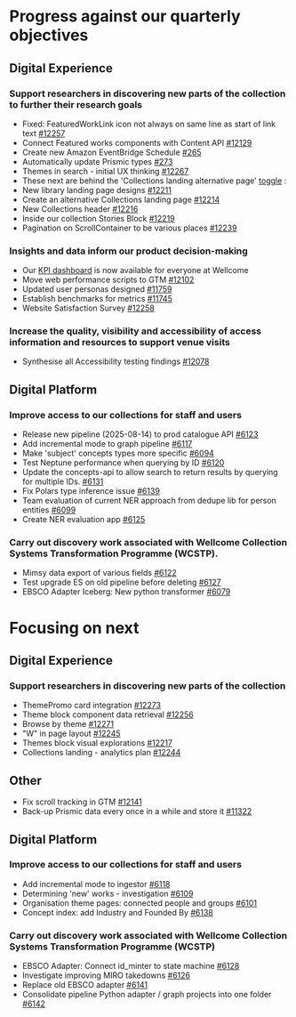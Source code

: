 # Progress against our quarterly objectives

## Digital Experience
### Support researchers in discovering new parts of the collection to further their research goals
- Fixed: FeaturedWorkLink icon not always on same line as start of link text [#12257](https://github.com/wellcomecollection/wellcomecollection.org/issues/12257)
- Connect Featured works components with Content API [#12129](https://github.com/wellcomecollection/wellcomecollection.org/issues/12129)
- Create new Amazon EventBridge Schedule [#265](https://github.com/wellcomecollection/content-api/issues/265)
- Automatically update Prismic types [#273](https://github.com/wellcomecollection/content-api/issues/273)
- Themes in search - initial UX thinking [#12267](https://github.com/wellcomecollection/wellcomecollection.org/issues/12267)
- These next are behind the 'Collections landing alternative page' [toggle](https://dash.wellcomecollection.org/toggles/) :
- New library landing page designs [#12211](https://github.com/wellcomecollection/wellcomecollection.org/issues/12211)
- Create an alternative Collections landing page [#12214](https://github.com/wellcomecollection/wellcomecollection.org/issues/12214)
- New Collections header [#12216](https://github.com/wellcomecollection/wellcomecollection.org/issues/12216)
- Inside our collection Stories Block [#12219](https://github.com/wellcomecollection/wellcomecollection.org/issues/12219)
- Pagination on ScrollContainer to be various places [#12239](https://github.com/wellcomecollection/wellcomecollection.org/issues/12239)

### Insights and data inform our product decision-making
- Our [KPI dashboard](https://tableau.wellcome.org/#/workbooks/1921/views) is now available for everyone at Wellcome
- Move web performance scripts to GTM [#12102](https://github.com/wellcomecollection/wellcomecollection.org/issues/12102)
- Updated user personas designed [#11759](https://github.com/wellcomecollection/wellcomecollection.org/issues/11759)
- Establish benchmarks for metrics [#11745](https://github.com/wellcomecollection/wellcomecollection.org/issues/11745)
- Website Satisfaction Survey [#12258](https://github.com/wellcomecollection/wellcomecollection.org/issues/12258)

### Increase the quality, visibility and accessibility of access information and resources to support venue visits
- Synthesise all Accessibility testing findings [#12078](https://github.com/wellcomecollection/wellcomecollection.org/issues/12078)

## Digital Platform
### Improve access to our collections for staff and users
- Release new pipeline (2025-08-14) to prod catalogue API [#6123](https://github.com/wellcomecollection/platform/issues/6123)
- Add incremental mode to graph pipeline [#6117](https://github.com/wellcomecollection/platform/issues/6117)
- Make 'subject' concepts types more specific [#6094](https://github.com/wellcomecollection/platform/issues/6094)
- Test Neptune performance when querying by ID [#6120](https://github.com/wellcomecollection/platform/issues/6120)
- Update the concepts-api to allow search to return results by querying for multiple IDs. [#6131](https://github.com/wellcomecollection/platform/issues/6131)
- Fix Polars type inference issue [#6139](https://github.com/wellcomecollection/platform/issues/6139)
- Team evaluation of current NER approach from dedupe lib for person entities [#6099](https://github.com/wellcomecollection/platform/issues/6099)
- Create NER evaluation app [#6125](https://github.com/wellcomecollection/platform/issues/6125)

### Carry out discovery work associated with Wellcome Collection Systems Transformation Programme (WCSTP).
- Mimsy data export of various fields [#6122](https://github.com/wellcomecollection/platform/issues/6122)
- Test upgrade ES on old pipeline before deleting [#6127](https://github.com/wellcomecollection/platform/issues/6127)
- EBSCO Adapter Iceberg: New python transformer [#6079](https://github.com/wellcomecollection/platform/issues/6079)

# Focusing on next
## Digital Experience
### Support researchers in discovering new parts of the collection
- ThemePromo card integration [#12273](https://github.com/wellcomecollection/wellcomecollection.org/issues/12273)
- Theme block component data retrieval [#12256](https://github.com/wellcomecollection/wellcomecollection.org/issues/12256)
- Browse by theme [#12271](https://github.com/wellcomecollection/wellcomecollection.org/issues/12271)
- "W" in page layout [#12245](https://github.com/wellcomecollection/wellcomecollection.org/issues/12245)
- Themes block visual explorations [#12217](https://github.com/wellcomecollection/wellcomecollection.org/issues/12217)
- Collections landing - analytics plan [#12244](https://github.com/wellcomecollection/wellcomecollection.org/issues/12244)

## Other
- Fix scroll tracking in GTM [#12141](https://github.com/wellcomecollection/wellcomecollection.org/issues/12141)
- Back-up Prismic data every once in a while and store it [#11322](https://github.com/wellcomecollection/wellcomecollection.org/issues/11322)

## Digital Platform
### Improve access to our collections for staff and users
- Add incremental mode to ingestor [#6118](https://github.com/wellcomecollection/platform/issues/6118)
- Determining 'new' works - investigation [#6109](https://github.com/wellcomecollection/platform/issues/6109)
- Organisation theme pages: connected people and groups [#6101](https://github.com/wellcomecollection/platform/issues/6101)
- Concept index: add Industry and Founded By [#6138](https://github.com/wellcomecollection/platform/issues/6138)    

### Carry out discovery work associated with Wellcome Collection Systems Transformation Programme (WCSTP)
- EBSCO Adapter: Connect id_minter to state machine [#6128](https://github.com/wellcomecollection/platform/issues/6128)
- Investigate improving MIRO takedowns [#6126](https://github.com/wellcomecollection/platform/issues/6126)
- Replace old EBSCO adapter [#6141](https://github.com/wellcomecollection/platform/issues/6141)
- Consolidate pipeline Python adapter / graph projects into one folder [#6142](https://github.com/wellcomecollection/platform/issues/6142)
